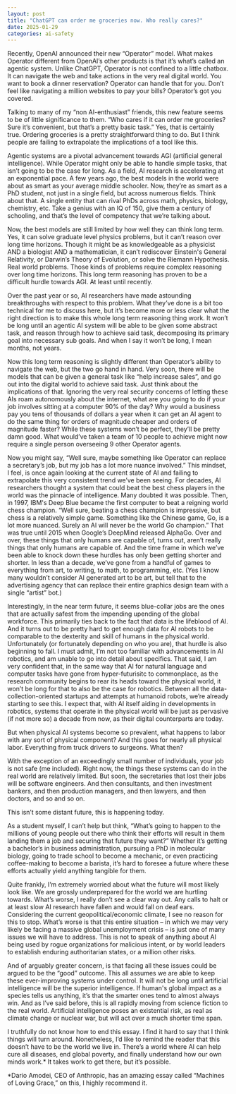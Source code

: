 ```yaml
---
layout: post
title: "ChatGPT can order me groceries now. Who really cares?"
date: 2025-01-29
categories: ai-safety
---
```


Recently, OpenAI announced their new “Operator” model. What makes Operator different from OpenAI’s other products is that it’s what’s called an agentic system. Unlike ChatGPT, Operator is not confined to a little chatbox. It can navigate the web and take actions in the very real digital world. You want to book a dinner reservation? Operator can handle that for you. Don’t feel like 
navigating a million websites to pay your bills? Operator’s got you covered. 

Talking to many of my “non AI-enthusiast” friends, this new feature seems to be of little significance to them. “Who cares if it can order me groceries? Sure it’s convenient, but that’s a pretty basic task.” Yes, that is certainly true. Ordering groceries is a pretty straightforward thing to do. But I think people are failing to extrapolate the implications of a tool like this. 

Agentic systems are a pivotal advancement towards AGI (artificial general intelligence). While Operator might only be able to handle simple tasks, that isn’t going to be the case for long. As a field, AI research is accelerating at an exponential pace. A few years ago, the best models in the world were about as smart as your average middle schooler. Now, they’re as smart as a PhD student, not just in a single field, but across numerous fields. Think about that. A single entity that can rival PhDs across math, physics, biology, chemistry, etc. Take a genius with an IQ of 150, give them a century of schooling, and that’s the level of competency that we’re talking about. 

Now, the best models are still limited by how well they can think long term. Yes, it can solve graduate level physics problems, but it can’t reason over long time horizons. Though it might be as knowledgeable as a physicist AND a biologist AND a mathematician, it can’t rediscover Einstein's General Relativity, or Darwin’s Theory of Evolution, or solve the Riemann Hypothesis. Real world problems. Those kinds of problems require complex reasoning over long time horizons. This long term reasoning has proven to be a difficult hurdle towards AGI. At least until recently.  
 
Over the past year or so, AI researchers have made astounding breakthroughs with respect to this problem. What they’ve done is a bit too technical for me to discuss here, but it’s become more or less clear what the right direction is to make this whole long term reasoning thing work. It won’t be long until an agentic AI system will be able to be given some abstract task, and reason through how to achieve said task, decomposing its primary goal into necessary sub goals. And when I say it won’t be long, I mean months, not years. 

Now this long term reasoning is slightly different than Operator’s ability to navigate the web, but the two go hand in hand. Very soon, there will be models that can be given a general task like “help increase sales”, and go out into the digital world to achieve said task. Just think about the implications of that. Ignoring the very real security concerns of letting these AIs roam autonomously about the internet, what are you going to do if your job involves sitting at a computer 90% of the day? Why would a business pay you tens of thousands of dollars a year when it can get an AI agent to do the same thing for orders of magnitude cheaper and orders of magnitude faster? While these systems won’t be perfect, they’ll be pretty damn good. What would’ve taken a team of 10 people to achieve might now require a single person overseeing 9 other Operator agents. 

Now you might say, “Well sure, maybe something like Operator can replace a secretary’s job, but my job has a lot more nuance involved.” This mindset, I feel, is once again looking at the current state of AI and failing to extrapolate this very consistent trend we’ve been seeing. For decades, AI researchers thought a system that could beat the best chess players in the world was the pinnacle of intelligence. Many doubted it was possible. Then, in 1997, IBM's Deep Blue became the first computer to beat a reigning world chess champion. “Well sure, beating a chess champion is impressive, but chess is a relatively simple game. Something like the Chinese game, Go, is a lot more nuanced. Surely an AI will never be the world Go champion.” That was true until 2015 when Google’s DeepMind released AlphaGo. Over and over, these things that only humans are capable of, turns out, aren’t really things that only humans are capable of. And the time frame in which we’ve been able to knock down these hurdles has only been getting shorter and shorter. In less than a decade, we’ve gone from a handful of games to everything from art, to writing, to math, to programming, etc. (Yes I know many wouldn’t consider AI generated art to be art, but tell that to the advertising agency that can replace their entire graphics design team with a single “artist” bot.) 

Interestingly, in the near term future, it seems blue-collar jobs are the ones that are actually safest from the impending upending of the global workforce. This primarily ties back to the fact that data is the lifeblood of AI. And it turns out to be pretty hard to get enough data for AI robots to be comparable to the dexterity and skill of humans in the physical world. Unfortunately (or fortunately depending on who you are), that hurdle is also beginning to fall. I must admit, I’m not too familiar with advancements in AI robotics, and am unable to go into detail about specifics. That said, I am very confident that, in the same way that AI for natural language and computer tasks have gone from hyper-futurisitc to commonplace, as the research community begins to rear its heads toward the physical world, it won’t be long for that to also be the case for robotics. Between all the data-collection-oriented startups and attempts at humanoid robots, we’re already starting to see this. I expect that, with AI itself aiding in developments in robotics, systems that operate in the physical world will be just as pervasive (if not more so) a decade from now, as their digital counterparts are today. 

But when physical AI systems become so prevalent, what happens to labor with any sort of physical component? And this goes for nearly all physical labor. Everything from truck drivers to surgeons. What then? 

With the exception of an exceedingly small number of individuals, your job is not safe (me included). Right now, the things these systems can do in the real world are relatively limited. But soon, the secretaries that lost their jobs will be software engineers. And then consultants, and then investment bankers, and then production managers, and then lawyers, and then doctors, and so and so on. 

This isn’t some distant future, this is happening today.

As a student myself, I can’t help but think, “What’s going to happen to the millions of young people out there who think their efforts will result in them landing them a job and securing that future they want?” Whether it’s getting a bachelor’s in business administration, pursuing a PhD in molecular biology, going to trade school to become a mechanic, or even practicing coffee-making to become a barista, it’s hard to foresee a future where these efforts actually yield anything tangible for them.

Quite frankly, I’m extremely worried about what the future will most likely look like. We are grossly underprepared for the world we are hurtling towards. What’s worse, I really don’t see a clear way out. Any calls to halt or at least slow AI research have fallen and would fall on deaf ears. Considering the current geopolitical/economic climate, I see no reason for this to stop. What’s worse is that this entire situation – in which we may very likely be facing a massive global unemployment crisis – is just one of many issues we will have to address. This is not to speak of anything about AI being used by rogue organizations for malicious intent, or by world leaders to establish enduring authoritarian states, or a million other risks. 

And of arguably greater concern, is that facing all these issues could be argued to be the “good” outcome. This all assumes we are able to keep these ever-improving systems under control. It will not be long until artificial intelligence will be the superior intelligence. If human's global impact as a species tells us anything, it’s that the smarter ones tend to almost always win. And as I’ve said before,  this is all rapidly moving from science fiction to the real world. Artificial intelligence poses an existential risk, as real as climate change or nuclear war, but will act over a much shorter time span.

I truthfully do not know how to end this essay. I find it hard to say that I think things will turn around. Nonetheless, I’d like to remind the reader that this doesn’t have to be the world we live in. There’s a world where AI can help cure all diseases, end global poverty, and finally understand how our own minds work.* It takes work to get there, but it’s possible. 

*Dario Amodei, CEO of Anthropic, has an amazing essay called “Machines of Loving Grace,”  on this, I highly recommend it.

